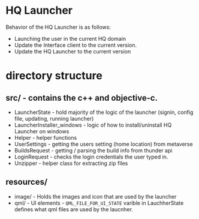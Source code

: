 # HQ Launcher
Behavior of the HQ Launcher is as follows:
* Launching the user in the current HQ domain
* Update the Interface client to the current version.
* Update the HQ Launcher to the current version

# directory structure

## src/ - contains the c++ and objective-c.
* LauncherState - hold majority of the logic of the launcher (signin, config file, updating, running launcher)
* LauncherInstaller_windows - logic of how to install/uninstall HQ Launcher on windows
* Helper - helper functions
* UserSettings - getting the users setting (home location) from metaverse
* BuildsRequest - getting / parsing the build info from thunder api
* LoginRequest - checks the login credentials the user typed in. 
* Unzipper - helper class for extracting zip files

## resources/
* image/ - Holds the images and icon that are used by the launcher
* qml/ - UI elements - `QML_FILE_FOR_UI_STATE` varible in LauchherState defines what qml files are used by the laucnher.